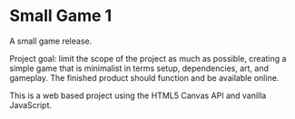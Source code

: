 Small Game 1
============

A small game release.

Project goal: limit the scope of the project as much as possible,
creating a simple game that is minimalist in terms setup, dependencies, art, and gameplay.
The finished product should function and be available online.

This is a web based project using the HTML5 Canvas API and vanilla JavaScript.
